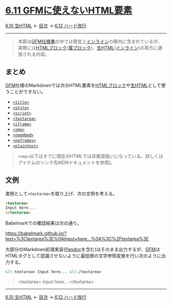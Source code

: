 # [6.11 GFMに使えないHTML要素](https://higuma.github.io/github-markdown-guide/gfm/#disallowed-raw-html-extension-)

[6.10 生HTML](raw-html.md)
← [目次](index.md) →
[6.12 ハード改行](hard-line-breaks.md)

------------------------------------------------------------------------

> 本節は[GFM仕様書]の中では便宜上[インライン]の章内に含まれているが、実際には[HTMLブロック]\([葉ブロック])、[生HTML]\([インライン])の両方に適用される内容。

## まとめ

[GFM]仕様のMarkdownでは次のHTML要素を[HTMLブロック]や[生HTML]として使うことができない。

* [`<title>`](https://developer.mozilla.org/ja/docs/Web/HTML/Element/title)
* [`<style>`](https://developer.mozilla.org/ja/docs/Web/HTML/Element/style)
* [`<script>`](https://developer.mozilla.org/ja/docs/Web/HTML/Element/script)
* [`<textarea>`](https://developer.mozilla.org/ja/docs/Web/HTML/Element/textarea)
* [`<iframe>`](https://developer.mozilla.org/ja/docs/Web/HTML/Element/iframe)
* [`<xmp>`](https://developer.mozilla.org/ja/docs/Web/HTML/Element/xmp)
* [`<noembed>`](https://developer.mozilla.org/ja/docs/Web/HTML/Element/noembed)
* [`<noframes>`](https://developer.mozilla.org/ja/docs/Web/HTML/Element/noframes)
* [`<plaintext>`](https://developer.mozilla.org/ja/docs/Web/HTML/Element/plaintext)

> `<xmp>`以下はすでに現在のHTMLでは非推奨扱いになっている。詳しくはアイテムのリンク先MDNドキュメントを参照)。

## 文例

実例として`<textarea>`を取り上げ、次の文例を考える。

```markdown
<textarea>
Input here...
</textarea>
```

Babelmarkでの確認結果は次の通り。

https://babelmark.github.io/?text=%3Ctextarea%3E%0AInput+here...%0A%3C%2Ftextarea%3E

大部分のMarkdown処理実装([Pandoc]を含む)はそのまま出力するが、[GFM]はHTMLタグとして認識させないように最低限の文字参照変換を行い次のように出力する。

```markdown
&lt;textarea> Input here... &lt;/textarea>
```

> &lt;textarea> Input here... &lt;/textarea>

------------------------------------------------------------------------

[6.10 生HTML](raw-html.md)
← [目次](index.md) →
[6.12 ハード改行](hard-line-breaks.md)

[CommonMark]: introduction.md#commonmark
[GFM]: introduction.md#11-github-flavored-markdownとは
[GFM仕様書]: https://higuma.github.io/github-markdown-guide/gfm/
[HTMLブロック]: html-blocks.md
[Pandoc]: https://pandoc.org/
[インライン]: inlines.md
[葉ブロック]: leaf-blocks.md
[生HTML]: raw-html.md

